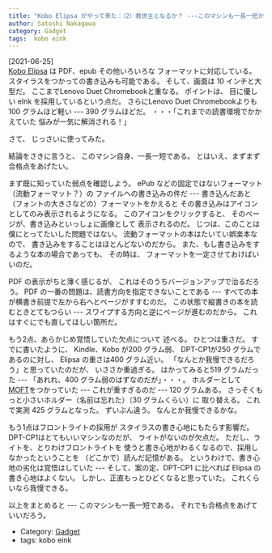 ```yaml
---
title: "Kobo Elipsa がやって来た：（2）救世主となるか？ ---このマシンも一長一短かしらん・・・"
author: Satoshi Nakagawa
category: Gadget
tags:  kobo eink
---
```


[2021-06-25]  
 [Kobo Elipsa](https://books.rakuten.co.jp/event/e-book/ereaders/koboelipsa/) は PDF、epub その他いろいろな
フォーマットに対応している。
スタイラスをつかっての書き込みも可能である。
そして、画面は 10 インチと大型だ。
ここまでLenovo Duet Chromebookと重なる。
ポイントは、
目に優しい eInk を採用しているという点だ。
さらにLenovo Duet Chromebookよりも100 グラムほど軽い ---
390 グラムほどだ。
・・・「これまでの読書環境でかかえていた
悩みが一気に解消される！」

 さて、
じっさいに使ってみた。

 結論をさきに言うと、
このマシン自身、一長一短である。
とはいえ、まずまず合格点をあげたい。

 まず既に知っていた弱点を確認しよう。
ePub などの固定ではないフォーマット（流動フォーマット？）の
ファイルへの書き込みの件だ ---
書き込んだあと（フォントの大きさなどの）フォーマットをかえると
その書き込みはアイコンとしてのみ表示されるようになる。
このアイコンをクリックすると、
そのページが、書き込みといっしょに画像として
表示されるのだ。
じつは、このことは僕にとってたいした問題ではない。
流動フォーマットの本はたいてい娯楽本なので、
書き込みをすることはほとんどないのだから。
また、もし書き込みをするような本の場合であっても、
その時は、
フォーマットを一定させておけばいいのだ。

 PDF の表示がちと薄く感じるが、
これはそのうちバージョンアップで治るだろう。
PDF の一番の問題は、読書方向を指定できないことである
--- すべての本が横書き前提で左から右へとページがすすむのだ。
この状態で縦書きの本を読むときとてもつらい ---
スワイプする方向と逆にページが進むのだから。
これはすぐにでも直してほしい箇所だ。

 もう2点、あらかじめ覚悟していた欠点について
述べる。
ひとつは重さだ。
すでに書いたように、
Kindle、Kobo が200 グラム弱、
DPT-CP1が250 グラムであるのに対し、
Elipsa の重さは400 グラム近い。
「なんとか我慢できるだろう」と思っていたのだが、
いささか重過ぎる。
はかってみると519 グラムだった ---
「あれれ、400 グラム弱のはずなのだが」・・・。
ホルダーとして
[MOFT](https://search.rakuten.co.jp/search/mall/%E3%82%BF%E3%83%96%E3%83%AC%E3%83%83%E3%83%88%E3%82%B9%E3%82%BF%E3%83%B3%E3%83%89+moft+x/)をつかっていた ---
これが重すぎるのだ ---
120 グラムある。
さっそくもっと小さいホルダー（名前は忘れた）（30 グラムくらい）に
取り替える。
これで実測 425 グラムとなった。
ずいぶん違う。
なんとか我慢できるかな。

 もう1点はフロントライトの採用が
スタイラスの書き心地にもたらす影響だ。
DPT-CP1はとてもいいマシンなのだが、
ライトがないのが欠点だ。
ただし、ライトを、とりわけフロントライトを
使うと書き心地がわるくなるので、採用しなかったということを
（どこかで）読んだ記憶がある。
というわけで、書き心地の劣化は覚悟はしていた ---
そして、案の定、DPT-CP1 に比べれば Elipsa の書き心地はよくない。
しかし、正直もっとひどくなると思っていた。
これくらいなら我慢できる。

 以上をまとめると ---
このマシンも一長一短である。
それでも合格点をあげていいだろう。

- Category: [Gadget](categories.html#Gadget)
- tags:  kobo eink
